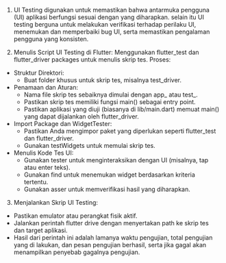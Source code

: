 1. UI Testing digunakan untuk memastikan bahwa antarmuka pengguna (UI) aplikasi berfungsi sesuai dengan yang diharapkan. selain itu UI testing berguna untuk melakukan verifikasi terhadap perilaku UI, menemukan dan memperbaiki bug UI, serta memastikan pengalaman pengguna yang konsisten.

2. Menulis Script UI Testing di Flutter: Menggunakan flutter_test dan flutter_driver packages untuk menulis skrip tes.
Proses:
- Struktur Direktori:
  - Buat folder khusus untuk skrip tes, misalnya test_driver.
- Penamaan dan Aturan:
  - Nama file skrip tes sebaiknya dimulai dengan app_ atau test_.
  - Pastikan skrip tes memiliki fungsi main() sebagai entry point.
  - Pastikan aplikasi yang diuji (biasanya di lib/main.dart) memuat main() yang dapat dijalankan oleh flutter_driver.
- Import Package dan WidgetTester:
  - Pastikan Anda mengimpor paket yang diperlukan seperti flutter_test dan flutter_driver.
  - Gunakan testWidgets untuk memulai skrip tes.
- Menulis Kode Tes UI:
  - Gunakan tester untuk menginteraksikan dengan UI (misalnya, tap atau enter teks).
  - Gunakan find untuk menemukan widget berdasarkan kriteria tertentu.
  - Gunakan asser untuk memverifikasi hasil yang diharapkan.

3. Menjalankan Skrip UI Testing:
- Pastikan emulator atau perangkat fisik aktif.
- Jalankan perintah flutter drive dengan menyertakan path ke skrip tes dan target aplikasi.
- Hasil dari perintah ini adalah lamanya waktu pengujian, total pengujian yang di lakukan, dan pesan pengujian berhasil, serta jika gagal akan menampilkan penyebab gagalnya pengujian.